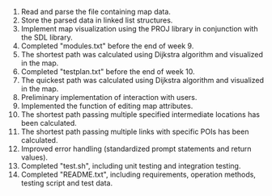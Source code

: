 1. Read and parse the file containing map data.
2. Store the parsed data in linked list structures.
3. Implement map visualization using the PROJ library in conjunction with the SDL library.
4. Completed "modules.txt" before the end of week 9.
5. The shortest path was calculated using Dijkstra algorithm and visualized in the map.
6. Completed "testplan.txt" before the end of week 10.
7. The quickest path was calculated using Dijkstra algorithm and visualized in the map.
8. Preliminary implementation of interaction with users.
9. Implemented the function of editing map attributes.
10. The shortest path passing multiple specified intermediate locations has been calculated.
11. The shortest path passing multiple links with specific POIs has been calculated.
12. Improved error handling (standardized prompt statements and return values).
13. Completed "test.sh", including unit testing and integration testing.
14. Completed "README.txt", including requirements, operation methods, testing script and test data.